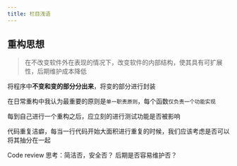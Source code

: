 ```yaml
---
title: 栏目浅语
---
```


## 重构思想

> 在不改变软件外在表现的情况下，改变软件的内部结构，使其具有可扩展性，后期维护成本降低

将程序中**不变和变的部分分出来**，将变的部分进行封装

在日常重构中我认为最重要的原则是`单一职责原则`，每个函数`仅负责一个功能实现`

每到自己进行一个重构之后，应立刻的进行测试功能是否被影响

代码重复洁癖，每当一行代码开始大面积进行重复的时候，我们应该考虑是否可以将其抽分在一起

Code review 思考：简洁否，安全否？ 后期是否容易维护否？
